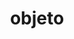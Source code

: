 ---
title: objeto
tags:
  - v1.1
aliases:
  - Objeto
draft: true
created_at: 2024-07-10T23:45:08-03:00
updated_at: 2024-10-10T17:56:29-03:00
---